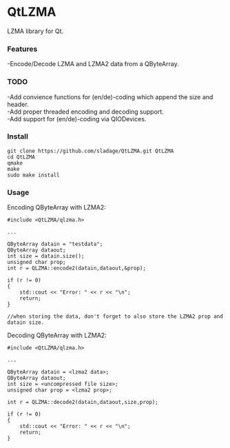 QtLZMA
======

LZMA library for Qt.

### Features

-Encode/Decode LZMA and LZMA2 data from a QByteArray.

### TODO

-Add convience functions for (en/de)-coding which append the size and header.  
-Add proper threaded encoding and decoding support.  
-Add support for (en/de)-coding via QIODevices.  

### Install

```
git clone https://github.com/sladage/QtLZMA.git QtLZMA
cd QtLZMA
qmake
make
sudo make install
```

### Usage

Encoding QByteArray with LZMA2:

```
#include <QtLZMA/qlzma.h>

...

QByteArray datain = "testdata";
QByteArray dataout;
int size = datain.size();
unsigned char prop;
int r = QLZMA::encode2(datain,dataout,&prop);

if (r != 0)
{
    std::cout << "Error: " << r << "\n";
    return;
}

//when storing the data, don't forget to also store the LZMA2 prop and datain size.
```

Decoding QByteArray with LZMA2:
```
#include <QtLZMA/qlzma.h>

...

QByteArray datain = <lzma2 data>;
QByteArray dataout;
int size = <uncompressed file size>;
unsigned char prop = <lzma2 prop>;

int r = QLZMA::decode2(datain,dataout,size,prop);

if (r != 0)
{
    std::cout << "Error: " << r << "\n";
    return;
}
```
